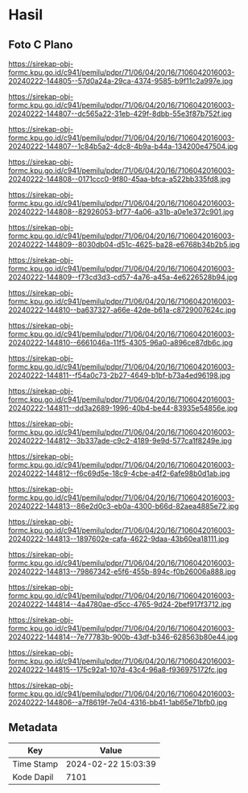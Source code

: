 # Hasil

## Foto C Plano

https://sirekap-obj-formc.kpu.go.id/c941/pemilu/pdpr/71/06/04/20/16/7106042016003-20240222-144805--57d0a24a-29ca-4374-9585-b9f11c2a997e.jpg

https://sirekap-obj-formc.kpu.go.id/c941/pemilu/pdpr/71/06/04/20/16/7106042016003-20240222-144807--dc565a22-31eb-429f-8dbb-55e3f87b752f.jpg

https://sirekap-obj-formc.kpu.go.id/c941/pemilu/pdpr/71/06/04/20/16/7106042016003-20240222-144807--1c84b5a2-4dc8-4b9a-b44a-134200e47504.jpg

https://sirekap-obj-formc.kpu.go.id/c941/pemilu/pdpr/71/06/04/20/16/7106042016003-20240222-144808--0171ccc0-9f80-45aa-bfca-a522bb335fd8.jpg

https://sirekap-obj-formc.kpu.go.id/c941/pemilu/pdpr/71/06/04/20/16/7106042016003-20240222-144808--82926053-bf77-4a06-a31b-a0e1e372c901.jpg

https://sirekap-obj-formc.kpu.go.id/c941/pemilu/pdpr/71/06/04/20/16/7106042016003-20240222-144809--8030db04-d51c-4625-ba28-e6768b34b2b5.jpg

https://sirekap-obj-formc.kpu.go.id/c941/pemilu/pdpr/71/06/04/20/16/7106042016003-20240222-144809--f73cd3d3-cd57-4a76-a45a-4e6226528b94.jpg

https://sirekap-obj-formc.kpu.go.id/c941/pemilu/pdpr/71/06/04/20/16/7106042016003-20240222-144810--ba637327-a66e-42de-b61a-c8729007624c.jpg

https://sirekap-obj-formc.kpu.go.id/c941/pemilu/pdpr/71/06/04/20/16/7106042016003-20240222-144810--6661046a-11f5-4305-96a0-a896ce87db6c.jpg

https://sirekap-obj-formc.kpu.go.id/c941/pemilu/pdpr/71/06/04/20/16/7106042016003-20240222-144811--f54a0c73-2b27-4649-b1bf-b73a4ed96198.jpg

https://sirekap-obj-formc.kpu.go.id/c941/pemilu/pdpr/71/06/04/20/16/7106042016003-20240222-144811--dd3a2689-1996-40b4-be44-83935e54856e.jpg

https://sirekap-obj-formc.kpu.go.id/c941/pemilu/pdpr/71/06/04/20/16/7106042016003-20240222-144812--3b337ade-c9c2-4189-9e9d-577ca1f8249e.jpg

https://sirekap-obj-formc.kpu.go.id/c941/pemilu/pdpr/71/06/04/20/16/7106042016003-20240222-144812--f6c69d5e-18c9-4cbe-a4f2-6afe98b0d1ab.jpg

https://sirekap-obj-formc.kpu.go.id/c941/pemilu/pdpr/71/06/04/20/16/7106042016003-20240222-144813--86e2d0c3-eb0a-4300-b66d-82aea4885e72.jpg

https://sirekap-obj-formc.kpu.go.id/c941/pemilu/pdpr/71/06/04/20/16/7106042016003-20240222-144813--1897602e-cafa-4622-9daa-43b60ea18111.jpg

https://sirekap-obj-formc.kpu.go.id/c941/pemilu/pdpr/71/06/04/20/16/7106042016003-20240222-144813--79867342-e5f6-455b-894c-f0b26006a888.jpg

https://sirekap-obj-formc.kpu.go.id/c941/pemilu/pdpr/71/06/04/20/16/7106042016003-20240222-144814--4a4780ae-d5cc-4765-9d24-2bef917f3712.jpg

https://sirekap-obj-formc.kpu.go.id/c941/pemilu/pdpr/71/06/04/20/16/7106042016003-20240222-144814--7e77783b-900b-43df-b346-628563b80e44.jpg

https://sirekap-obj-formc.kpu.go.id/c941/pemilu/pdpr/71/06/04/20/16/7106042016003-20240222-144815--175c92a1-107d-43c4-96a8-f936975172fc.jpg

https://sirekap-obj-formc.kpu.go.id/c941/pemilu/pdpr/71/06/04/20/16/7106042016003-20240222-144806--a7f8619f-7e04-4316-bb41-1ab65e71bfb0.jpg


## Metadata

| Key        | Value               |
| ---------- | ------------------- |
| Time Stamp | 2024-02-22 15:03:39 |
| Kode Dapil | 7101                |



